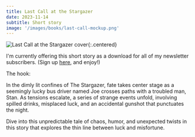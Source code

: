 ```yaml
---
title: Last Call at the Stargazer
date: 2023-11-14
subtitle: Short story
image: '/images/books/last-call-mockup.png'
---
```


![Last Call at the Stargazer cover]({{site.baseurl}}/images/books/last-call-mockup.png){:.centered}

I'm currently offering this short story as a download for all of my newsletter subscribers. (Sign up [here](https://jessicanickelsen.ck.page/), and enjoy!)

The hook:

In the dimly lit confines of The Stargazer, fate takes center stage as a seemingly lucky bus driver named Joe crosses paths with a troubled man, Stan. As tensions escalate, a series of strange events unfold, involving spilled drinks, misplaced luck, and an accidental gunshot that punctuates the night.

Dive into this unpredictable tale of chaos, humor, and unexpected twists in this story that explores the thin line between luck and misfortune.
